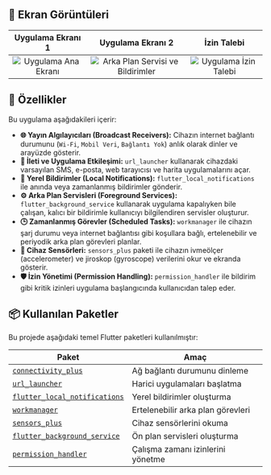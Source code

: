 ## 📸 Ekran Görüntüleri

| Uygulama Ekranı 1 | Uygulama Ekranı 2 | İzin Talebi |
| :------------------------------------------------------: | :----------------------------------------------------------------------: | :----------------------------------------------------: |
| ![Uygulama Ana Ekranı](https://github.com/user-attachments/assets/93092606-b417-4a0d-affa-dfff53142981) | ![Arka Plan Servisi ve Bildirimler](https://github.com/user-attachments/assets/88d966b8-4dd1-4ccc-bf3f-905c593ac16d) | ![Uygulama İzin Talebi](https://github.com/user-attachments/assets/2744a9a6-6eb5-4a5e-96ee-f42693e8bda6) |

## 🚀 Özellikler

Bu uygulama aşağıdakileri içerir:

-   **🌐 Yayın Algılayıcıları (Broadcast Receivers):** Cihazın internet bağlantı durumunu (`Wi-Fi`, `Mobil Veri`, `Bağlantı Yok`) anlık olarak dinler ve arayüzde gösterir.
-   **💬 İleti ve Uygulama Etkileşimi:** `url_launcher` kullanarak cihazdaki varsayılan SMS, e-posta, web tarayıcısı ve harita uygulamalarını açar.
-   **🔔 Yerel Bildirimler (Local Notifications):** `flutter_local_notifications` ile anında veya zamanlanmış bildirimler gönderir.
-   **⚙️ Arka Plan Servisleri (Foreground Services):** `flutter_background_service` kullanarak uygulama kapalıyken bile çalışan, kalıcı bir bildirimle kullanıcıyı bilgilendiren servisler oluşturur.
-   **🕒 Zamanlanmış Görevler (Scheduled Tasks):** `workmanager` ile cihazın şarj durumu veya internet bağlantısı gibi koşullara bağlı, ertelenebilir ve periyodik arka plan görevleri planlar.
-   **🔬 Cihaz Sensörleri:** `sensors_plus` paketi ile cihazın ivmeölçer (accelerometer) ve jiroskop (gyroscope) verilerini okur ve ekranda gösterir.
-   **🛡️ İzin Yönetimi (Permission Handling):** `permission_handler` ile bildirim gibi kritik izinleri uygulama başlangıcında kullanıcıdan talep eder.

## 📦 Kullanılan Paketler

Bu projede aşağıdaki temel Flutter paketleri kullanılmıştır:

| Paket                                                                                              | Amaç                                |
| -------------------------------------------------------------------------------------------------- | ----------------------------------- |
| [`connectivity_plus`](https://pub.dev/packages/connectivity_plus)                                  | Ağ bağlantı durumunu dinleme        |
| [`url_launcher`](https://pub.dev/packages/url_launcher)                                            | Harici uygulamaları başlatma        |
| [`flutter_local_notifications`](https://pub.dev/packages/flutter_local_notifications)              | Yerel bildirimler oluşturma         |
| [`workmanager`](https://pub.dev/packages/workmanager)                                              | Ertelenebilir arka plan görevleri   |
| [`sensors_plus`](https://pub.dev/packages/sensors_plus)                                            | Cihaz sensörlerini okuma            |
| [`flutter_background_service`](https://pub.dev/packages/flutter_background_service)                | Ön plan servisleri oluşturma        |
| [`permission_handler`](https://pub.dev/packages/permission_handler)                                | Çalışma zamanı izinlerini yönetme   |
